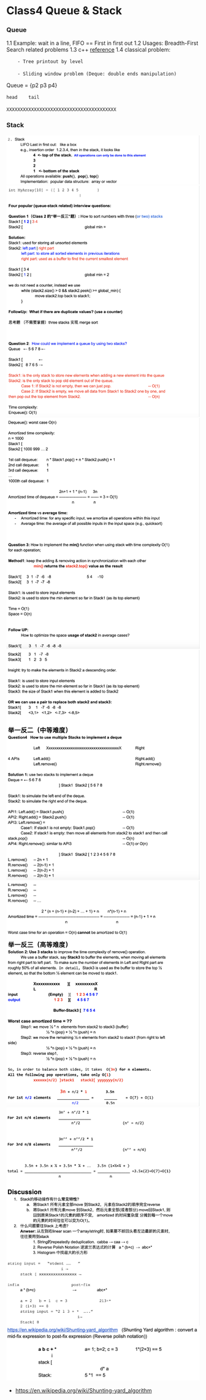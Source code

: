 # Class4 Queue & Stack


### Queue

1.1 Example: wait in a line, FIFO == First in first out
1.2 Usages: Breadth-First Search related problems
1.3 c++ [reference](http://www.cplusplus.com/reference/queue/queue/)
1.4 classical problem:

        - Tree printout by level

        - Sliding window problem (Deque: double ends manipulation)

Queue = {p2 p3 p4}

    head    tail

    XXXXXXXXXXXXXXXXXXXXXXXXXXXXXXXXXXXXXXXX    


### Stack

![](img/2020-05-09-15-46-15.png)
![](img/2020-05-09-15-46-39.png)
![](img/2020-05-09-15-47-26.png)
![](img/2020-05-09-15-47-51.png)
![](img/2020-05-09-15-48-22.png)
![](img/2020-05-09-15-48-54.png)
![](img/2020-05-09-15-49-33.png)

- https://en.wikipedia.org/wiki/Shunting-yard_algorithm








